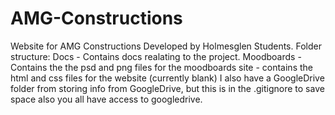 # AMG-Constructions
Website for AMG Constructions
Developed by Holmesglen Students.
Folder structure:
Docs - Contains docs realating to the project.
Moodboards - Contains the the psd and png files for the moodboards
site - contains the html and css files for the website (currently blank)
I also have a GoogleDrive folder from storing info from GoogleDrive, but this is in the .gitignore to save space also you all have access to googledrive.

